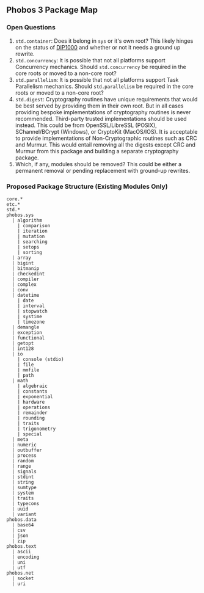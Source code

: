 ## Phobos 3 Package Map

### Open Questions

1. `std.container`: Does it belong in `sys` or it's own root? This likely hinges on the status of [DIP1000](https://github.com/dlang/DIPs/blob/master/DIPs/other/DIP1000.md) and whether or not it needs a ground up rewrite.
2. `std.concurrency`: It is possible that not all platforms support Concurrency mechanics. Should `std.concurrency` be required in the core roots or moved to a non-core root?
3. `std.parallelism`: It is possible that not all platforms support Task Parallelism mechanics. Should `std.parallelism` be required in the core roots or moved to a non-core root?
4. `std.digest`: Cryptography routines have unique requirements that would be best served by providing them in their own root. But in all cases providing bespoke implementations of cryptography routines is never recommended. Third-party trusted implementations should be used instead. This could be from OpenSSL/LibreSSL (POSIX), SChannel/BCrypt (Windows), or CryptoKit (MacOS/IOS). It is acceptable to provide implementations of Non-Cryptographic routines such as CRC and Murmur. This would entail removing all the digests except CRC and Murmur from this package and building a separate cryptography package.
5. Which, if any, modules should be removed? This could be either a permanent removal or pending replacement with ground-up rewrites.

### Proposed Package Structure (Existing Modules Only)

```
core.*
etc.*
std.*
phobos.sys
  | algorithm
    | comparison
    | iteration
    | mutation
    | searching
    | setops
    | sorting
  | array
  | bigint
  | bitmanip
  | checkedint
  | compiler
  | complex
  | conv
  | datetime
    | date
    | interval
    | stopwatch
    | systime
    | timezone
  | demangle
  | exception
  | functional
  | getopt
  | int128
  | io
    | console (stdio)
    | file
    | mmfile
    | path
  | math
    | algebraic
    | constants
    | exponential
    | hardware
    | operations
    | remainder
    | rounding
    | traits
    | trigonometry
    | special
  | meta
  | numeric
  | outbuffer
  | process
  | random
  | range
  | signals
  | stdint
  | string
  | sumtype
  | system
  | traits
  | typecons
  | uuid
  | variant
phobos.data
  | base64
  | csv
  | json
  | zip
phobos.text
  | ascii
  | encoding
  | uni
  | utf
phobos.net
  | socket
  | uri
```